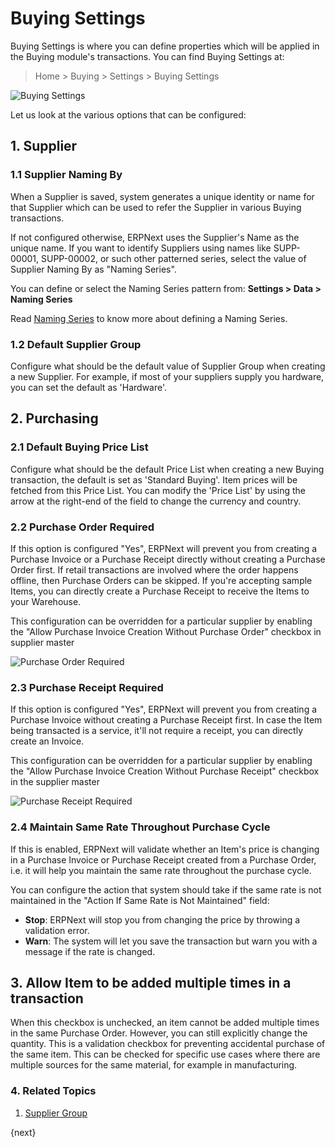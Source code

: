<!-- add-breadcrumbs -->
# Buying Settings

Buying Settings is where you can define properties which will be applied in the Buying module's transactions.
You can find Buying Settings at:
> Home > Buying > Settings > Buying Settings

![Buying Settings]({{docs_base_url}}/assets/img/buying/buying-settings.png)

Let us look at the various options that can be configured:

## 1. Supplier
### 1.1 Supplier Naming By

When a Supplier is saved, system generates a unique identity or name for that Supplier which can be used to refer the Supplier in various Buying transactions.

If not configured otherwise, ERPNext uses the Supplier's Name as the unique name. If you want to identify Suppliers using names like SUPP-00001, SUPP-00002, or such other patterned series, select the value of Supplier Naming By as "Naming Series".

You can define or select the Naming Series pattern from: **Settings > Data > Naming Series**

Read [Naming Series](/docs/user/manual/en/setting-up/settings/naming-series) to know more about defining a Naming Series.

### 1.2 Default Supplier Group

Configure what should be the default value of Supplier Group when creating a new Supplier. For example, if most of your suppliers supply you hardware, you can set the default as 'Hardware'.

## 2. Purchasing
### 2.1 Default Buying Price List

Configure what should be the default Price List when creating a new Buying transaction, the default is set as 'Standard Buying'. Item prices will be fetched from this Price List. You can modify the 'Price List' by using the arrow at the right-end of the field to change the currency and country.

### 2.2 Purchase Order Required

If this option is configured "Yes", ERPNext will prevent you from creating a Purchase Invoice or a Purchase Receipt directly without creating a Purchase Order first. If retail transactions are involved where the order happens offline, then Purchase Orders can be skipped. If you're accepting sample Items, you can directly create a Purchase Receipt to receive the Items to your Warehouse.

This configuration can be overridden for a particular supplier by enabling the "Allow Purchase Invoice Creation Without Purchase Order" checkbox in supplier master

<img alt="Purchase Order Required" class="screenshot" src="{{docs_base_url}}/assets/img/buying/po-required.png">

### 2.3 Purchase Receipt Required

If this option is configured "Yes", ERPNext will prevent you from creating a Purchase Invoice without creating a Purchase Receipt first. In case the Item being transacted is a service, it'll not require a receipt, you can directly create an Invoice.

This configuration can be overridden for a particular supplier by enabling the "Allow Purchase Invoice Creation Without Purchase Receipt" checkbox in the supplier master

<img alt="Purchase Receipt Required" class="screenshot" src="{{docs_base_url}}/assets/img/buying/pr-required.png">

### 2.4 Maintain Same Rate Throughout Purchase Cycle

If this is enabled, ERPNext will validate whether an Item's price is changing in a Purchase Invoice or Purchase Receipt created from a Purchase Order, i.e. it will help you maintain the same rate throughout the purchase cycle.

You can configure the action that system should take if the same rate is not maintained in the "Action If Same Rate is Not Maintained" field:

- **Stop**: ERPNext will stop you from changing the price by throwing a validation error.
- **Warn**: The system will let you save the transaction but warn you with a message if the rate is changed.

## 3. Allow Item to be added multiple times in a transaction

When this checkbox is unchecked, an item cannot be added multiple times in the same Purchase Order. However, you can still explicitly change the quantity. This is a validation checkbox for preventing accidental purchase of the same item. This can be checked for specific use cases where there are multiple sources for the same material, for example in manufacturing.

### 4. Related Topics
1. [Supplier Group](/docs/user/manual/en/buying/supplier-group)

{next}
